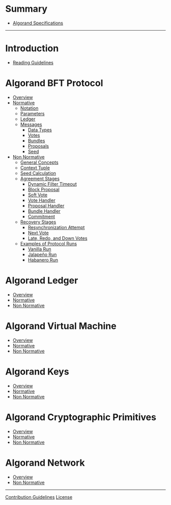 # Summary

- [Algorand Specifications]()

---

# Introduction

- [Reading Guidelines](./reading-guidelines.md)

# Algorand BFT Protocol

- [Overview]()
- [Normative]()
  - [Notation](./abft-notation.md)
  - [Parameters](./abft-parameters.md)
  - [Ledger](./abft-ledger.md)
  - [Messages](./abft-messages.md)
    - [Data Types](./abft-messages-data-types.md)
    - [Votes](./abft-messages-votes.md)
    - [Bundles](./abft-messages-bundles.md)
    - [Proposals](./abft-messages-proposals.md)
    - [Seed](./abft-messages-seed.md)
- [Non Normative](./abft-nn.md)
  - [General Concepts](./abft-nn-general-concepts.md)
  - [Context Tuple](./abft-nn-context-tuple.md)
  - [Seed Calculation](./abft-nn-seed-calculation.md)
  - [Agreement Stages](./abft-nn-agreement-stages.md)
    - [Dynamic Filter Timeout](./abft-nn-dynamic-filter-timeout.md)
    - [Block Proposal](./abft-nn-block-proposal.md)
    - [Soft Vote](./abft-nn-soft-vote.md)
    - [Vote Handler]()
    - [Proposal Handler]()
    - [Bundle Handler]()
    - [Commitment](./abft-nn-commitment.md)
  - [Recovery Stages](./abft-nn-recovery-stages.md)
    - [Resynchronization Attempt](./abft-nn-resync-attempt.md)
    - [Next Vote]()
    - [Late, Redo, and Down Votes]()
  - [Examples of Protocol Runs](./abft-nn-protocol-run-examples.md)
    - [Vanilla Run]()
    - [Jalapeño Run]()
    - [Habanero Run]()

# Algorand Ledger

- [Overview]()
- [Normative]()
- [Non Normative]()

# Algorand Virtual Machine

- [Overview]()
- [Normative]()
- [Non Normative]()

# Algorand Keys

- [Overview]()
- [Normative]()
- [Non Normative]()

# Algorand Cryptographic Primitives

- [Overview]()
- [Normative]()
- [Non Normative]()

# Algorand Network

- [Overview]()
- [Non Normative]()

---

[Contribution Guidelines]()
[License]()
